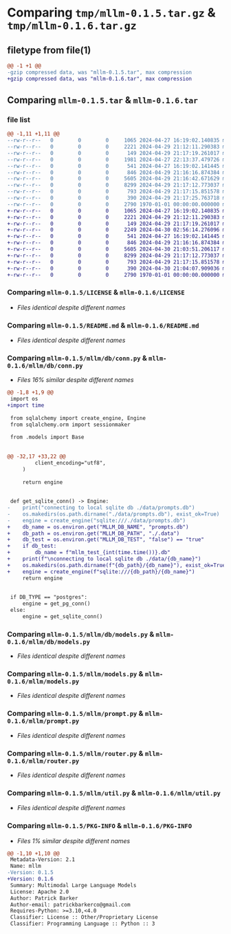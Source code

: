 # Comparing `tmp/mllm-0.1.5.tar.gz` & `tmp/mllm-0.1.6.tar.gz`

## filetype from file(1)

```diff
@@ -1 +1 @@
-gzip compressed data, was "mllm-0.1.5.tar", max compression
+gzip compressed data, was "mllm-0.1.6.tar", max compression
```

## Comparing `mllm-0.1.5.tar` & `mllm-0.1.6.tar`

### file list

```diff
@@ -1,11 +1,11 @@
--rw-r--r--   0        0        0     1065 2024-04-27 16:19:02.140835 mllm-0.1.5/LICENSE
--rw-r--r--   0        0        0     2221 2024-04-29 21:12:11.290383 mllm-0.1.5/README.md
--rw-r--r--   0        0        0      149 2024-04-29 21:17:19.261017 mllm-0.1.5/mllm/__init__.py
--rw-r--r--   0        0        0     1981 2024-04-27 22:13:37.479726 mllm-0.1.5/mllm/db/conn.py
--rw-r--r--   0        0        0      541 2024-04-27 16:19:02.141445 mllm-0.1.5/mllm/db/models.py
--rw-r--r--   0        0        0      846 2024-04-29 21:16:16.874384 mllm-0.1.5/mllm/models.py
--rw-r--r--   0        0        0     5605 2024-04-29 21:16:42.671629 mllm-0.1.5/mllm/prompt.py
--rw-r--r--   0        0        0     8299 2024-04-29 21:17:12.773037 mllm-0.1.5/mllm/router.py
--rw-r--r--   0        0        0      793 2024-04-29 21:17:15.851578 mllm-0.1.5/mllm/util.py
--rw-r--r--   0        0        0      390 2024-04-29 21:17:25.763718 mllm-0.1.5/pyproject.toml
--rw-r--r--   0        0        0     2790 1970-01-01 00:00:00.000000 mllm-0.1.5/PKG-INFO
+-rw-r--r--   0        0        0     1065 2024-04-27 16:19:02.140835 mllm-0.1.6/LICENSE
+-rw-r--r--   0        0        0     2221 2024-04-29 21:12:11.290383 mllm-0.1.6/README.md
+-rw-r--r--   0        0        0      149 2024-04-29 21:17:19.261017 mllm-0.1.6/mllm/__init__.py
+-rw-r--r--   0        0        0     2249 2024-04-30 02:56:14.276096 mllm-0.1.6/mllm/db/conn.py
+-rw-r--r--   0        0        0      541 2024-04-27 16:19:02.141445 mllm-0.1.6/mllm/db/models.py
+-rw-r--r--   0        0        0      846 2024-04-29 21:16:16.874384 mllm-0.1.6/mllm/models.py
+-rw-r--r--   0        0        0     5605 2024-04-30 21:03:51.206117 mllm-0.1.6/mllm/prompt.py
+-rw-r--r--   0        0        0     8299 2024-04-29 21:17:12.773037 mllm-0.1.6/mllm/router.py
+-rw-r--r--   0        0        0      793 2024-04-29 21:17:15.851578 mllm-0.1.6/mllm/util.py
+-rw-r--r--   0        0        0      390 2024-04-30 21:04:07.909036 mllm-0.1.6/pyproject.toml
+-rw-r--r--   0        0        0     2790 1970-01-01 00:00:00.000000 mllm-0.1.6/PKG-INFO
```

### Comparing `mllm-0.1.5/LICENSE` & `mllm-0.1.6/LICENSE`

 * *Files identical despite different names*

### Comparing `mllm-0.1.5/README.md` & `mllm-0.1.6/README.md`

 * *Files identical despite different names*

### Comparing `mllm-0.1.5/mllm/db/conn.py` & `mllm-0.1.6/mllm/db/conn.py`

 * *Files 16% similar despite different names*

```diff
@@ -1,8 +1,9 @@
 import os
+import time
 
 from sqlalchemy import create_engine, Engine
 from sqlalchemy.orm import sessionmaker
 
 from .models import Base
 
 
@@ -32,17 +33,22 @@
         client_encoding="utf8",
     )
 
     return engine
 
 
 def get_sqlite_conn() -> Engine:
-    print("connecting to local sqlite db ./data/prompts.db")
-    os.makedirs(os.path.dirname("./data/prompts.db"), exist_ok=True)
-    engine = create_engine("sqlite:///./data/prompts.db")
+    db_name = os.environ.get("MLLM_DB_NAME", "prompts.db")
+    db_path = os.environ.get("MLLM_DB_PATH", "./.data")
+    db_test = os.environ.get("MLLM_DB_TEST", "false") == "true"
+    if db_test:
+        db_name = f"mllm_test_{int(time.time())}.db"
+    print(f"\nconnecting to local sqlite db ./data/{db_name}")
+    os.makedirs(os.path.dirname(f"{db_path}/{db_name}"), exist_ok=True)
+    engine = create_engine(f"sqlite:///{db_path}/{db_name}")
     return engine
 
 
 if DB_TYPE == "postgres":
     engine = get_pg_conn()
 else:
     engine = get_sqlite_conn()
```

### Comparing `mllm-0.1.5/mllm/db/models.py` & `mllm-0.1.6/mllm/db/models.py`

 * *Files identical despite different names*

### Comparing `mllm-0.1.5/mllm/models.py` & `mllm-0.1.6/mllm/models.py`

 * *Files identical despite different names*

### Comparing `mllm-0.1.5/mllm/prompt.py` & `mllm-0.1.6/mllm/prompt.py`

 * *Files identical despite different names*

### Comparing `mllm-0.1.5/mllm/router.py` & `mllm-0.1.6/mllm/router.py`

 * *Files identical despite different names*

### Comparing `mllm-0.1.5/mllm/util.py` & `mllm-0.1.6/mllm/util.py`

 * *Files identical despite different names*

### Comparing `mllm-0.1.5/PKG-INFO` & `mllm-0.1.6/PKG-INFO`

 * *Files 1% similar despite different names*

```diff
@@ -1,10 +1,10 @@
 Metadata-Version: 2.1
 Name: mllm
-Version: 0.1.5
+Version: 0.1.6
 Summary: Multimodal Large Language Models
 License: Apache 2.0
 Author: Patrick Barker
 Author-email: patrickbarkerco@gmail.com
 Requires-Python: >=3.10,<4.0
 Classifier: License :: Other/Proprietary License
 Classifier: Programming Language :: Python :: 3
```

